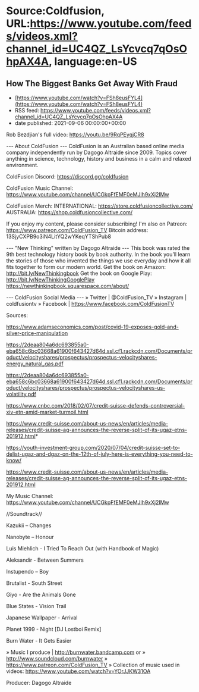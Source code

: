 # Source:Coldfusion, URL:https://www.youtube.com/feeds/videos.xml?channel_id=UC4QZ_LsYcvcq7qOsOhpAX4A, language:en-US

## How The Biggest Banks Get Away With Fraud
 - [https://www.youtube.com/watch?v=FSh8eusFYL4](https://www.youtube.com/watch?v=FSh8eusFYL4)
 - RSS feed: https://www.youtube.com/feeds/videos.xml?channel_id=UC4QZ_LsYcvcq7qOsOhpAX4A
 - date published: 2021-09-06 00:00:00+00:00

Rob Bezdjian's full video: https://youtu.be/9RqPEyqjCR8

--- About ColdFusion ---
ColdFusion is an Australian based online media company independently run by Dagogo Altraide since 2009. Topics cover anything in science, technology, history and business in a calm and relaxed environment. 

ColdFusion Discord:  https://discord.gg/coldfusion

ColdFusion Music Channel: https://www.youtube.com/channel/UCGkpFfEMF0eMJlh9xXj2lMw

ColdFusion Merch:
INTERNATIONAL: https://store.coldfusioncollective.com/
AUSTRALIA: https://shop.coldfusioncollective.com/

If you enjoy my content, please consider subscribing!
I'm also on Patreon: https://www.patreon.com/ColdFusion_TV
Bitcoin address: 13SjyCXPB9o3iN4LitYQ2wYKeqYTShPub8

--- "New Thinking" written by Dagogo Altraide ---
This book was rated the 9th best technology history book by book authority.
In the book you’ll learn the stories of those who invented the things we use everyday and how it all fits together to form our modern world.
Get the book on Amazon: http://bit.ly/NewThinkingbook
Get the book on Google Play: http://bit.ly/NewThinkingGooglePlay
https://newthinkingbook.squarespace.com/about/

--- ColdFusion Social Media ---
» Twitter | @ColdFusion_TV
» Instagram | coldfusiontv
» Facebook | https://www.facebook.com/ColdFusionTV

Sources:

https://www.adamseconomics.com/post/covid-19-exposes-gold-and-silver-price-manipulation

https://2deaa804a6dc693855a0-eba658c6bc03668a61900f643427d64d.ssl.cf1.rackcdn.com/Documents/product/velocityshares/prospectus/prospectus-velocityshares-energy_natural_gas.pdf

https://2deaa804a6dc693855a0-eba658c6bc03668a61900f643427d64d.ssl.cf1.rackcdn.com/Documents/product/velocityshares/prospectus/prospectus-velocityshares-us-volatility.pdf

 https://www.cnbc.com/2018/02/07/credit-suisse-defends-controversial-xiv-etn-amid-market-turmoil.html 

https://www.credit-suisse.com/about-us-news/en/articles/media-releases/credit-suisse-ag-announces-the-reverse-split-of-its-ugaz-etns-201912.html*

https://youth-investment-group.com/2020/07/04/credit-suisse-set-to-delist-ugaz-and-dgaz-on-the-12th-of-july-here-is-everything-you-need-to-know/

https://www.credit-suisse.com/about-us-news/en/articles/media-releases/credit-suisse-ag-announces-the-reverse-split-of-its-ugaz-etns-201912.html


My Music Channel:  https://www.youtube.com/channel/UCGkpFfEMF0eMJlh9xXj2lMw

//Soundtrack//

Kazukii – Changes

Nanobyte – Honour

Luis Miehlich - I Tried To Reach Out (with Handbook of Magic)

Aleksandir - Between Summers

Instupendo – Boy

Brutalist - South Street

Giyo - Are the Animals Gone

Blue States - Vision Trail

Japanese Wallpaper - Arrival

Planet 1999 - Night [DJ Lostboi Remix] 

Burn Water - It Gets Easier 

» Music I produce | http://burnwater.bandcamp.com or 
» http://www.soundcloud.com/burnwater
» https://www.patreon.com/ColdFusion_TV
» Collection of music used in videos: https://www.youtube.com/watch?v=YOrJJKW31OA

Producer: Dagogo Altraide

